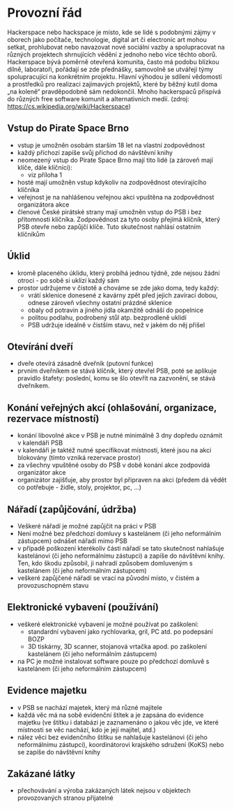 # Provozní řád

Hackerspace nebo hackspace je místo, kde se lidé s podobnými zájmy v oborech jako počítače, technologie, digital art či electronic art mohou setkat, prohlubovat nebo navazovat nové sociální vazby a spolupracovat na různých projektech shrnujících vědění z jednoho nebo více těchto oborů.      
Hackerspace bývá poměrně otevřená komunita, často má podobu blízkou dílně, laboratoři, pořádají se zde přednášky, samovolně se utvářejí týmy spolupracující na konkrétním projektu. Hlavní výhodou je sdílení vědomostí a prostředků pro realizaci zajímavých projektů, které by běžný kutil doma „na koleně“ pravděpodobně sám nedokončil. Mnoho hackerspaců přispívá do různých free software komunit a alternativních medií.
(zdroj: https://cs.wikipedia.org/wiki/Hackerspace)


Vstup do Pirate Space Brno
--------------------------
- vstup je umožněn osobám starším 18 let na vlastní zodpovědnost
- každý příchozí zapíše svůj příchod do návštěvní knihy
- neomezený vstup do Pirate Space Brno mají tito lidé (a zároveň mají klíče, dále klíčníci):
  - viz příloha 1
- hosté mají umožněn vstup kdykoliv na zodpovědnost otevírajícího klíčníka
- veřejnost je na nahlášenou veřejnou akci vpuštěna na zodpovědnost organizátora akce
- členové České pirátské strany mají umožněn vstup do PSB i bez přítomnosti klíčníka. Zodpovědnost za tyto osoby přejímá klíčník, který PSB otevře nebo zapůjčí klíče. Tuto skutečnost nahlásí ostatním klíčníkům


Úklid
-----
- kromě placeného úklidu, který probíhá jednou týdně, zde nejsou žádní otroci - po sobě si uklízí každý sám
- prostor udržujeme v čistotě a chováme se zde jako doma, tedy každý:
  - vrátí sklenice donesené z kavárny zpět před jejich zavírací dobou, odnese zároveň všechny ostatní prázdné sklenice
  - obaly od potravin a jiného jídla okamžitě odnáší do popelnice
  - politou podlahu, podrobený stůl atp. bezprodleně uklidí  
  - PSB udržuje ideálně v čistším stavu, než v jakém do něj přišel


Otevírání dveří
---------------
- dveře otevírá zásadně dveřník (putovní funkce)
- prvním dveřníkem se stává klíčník, který otevřel PSB, poté se aplikuje pravidlo štafety: poslední, komu se šlo otevřít na zazvonění, se stává dveřníkem.


Konání veřejných akcí (ohlašování, organizace, rezervace místností)
-------------------------------------------------------------------
- konání libovolné akce v PSB je nutné minimálně 3 dny dopředu oznámit v kalendáři PSB
- v kalendáři je taktéž nutné specifikovat místnosti, které jsou na akci blokovány (tímto vzniká rezervace prostor)
- za všechny vpuštěné osoby do PSB v době konání akce zodpovídá organizátor akce
- organizátor zajišťuje, aby prostor byl připraven na akci (předem dá vědět co potřebuje - židle, stoly, projektor, pc, ...)


Nářadí (zapůjčování, údržba)
----------------------------
- Veškeré nářadí je možné zapůjčit na práci v PSB
- Není možné bez předchozí domluvy s kastelánem (či jeho neformálním zástupcem) odnášet nářadí mimo PSB
- v případě poškození kterékoliv části nářadí se tato skutečnost nahlašuje kastelánovi (či jeho neformálnímu zástupci) a zapíše do návštěvní knihy. Ten, kdo škodu způsobil, ji nahradí způsobem domluveným s kastelánem (či jeho neformálním zástupcem)
- veškeré zapůjčené nářadí se vrací na původní místo, v čistém a provozuschopném stavu


Elektronické vybavení (používání)
---------------------------------
- veškeré elektronické vybavení je možné používat po zaškolení:
  - standardní vybavení jako rychlovarka, gril, PC atd. po podepsání BOZP
  - 3D tiskárny, 3D scanner, stojanová vrtačka apod. po zaškolení kastelánem (či jeho neformálním zástupcem)
- na PC je možné instalovat software pouze po předchozí domluvě s kastelánem (či jeho neformálním zástupcem)


Evidence majetku
----------------
- v PSB se nachází majetek, který má různé majitele
- každá věc má na sobě evidenční štítek a je zapsána do evidence majetku (ve štítku i databázi je zaznamenáno o jakou věc jde, ve které místnosti se věc nachází, kdo je její majitel, atd.)
- nález věci bez evidenčního štítku se nahlašuje kastelánovi (či jeho neformálnímu zástupci), koordinátorovi krajského sdružení (KoKS) nebo se zapíše do návštěvní knihy

Zakázané látky
--------------
- přechovávání a výroba zakázaných látek nejsou v objektech provozovaných stranou přijatelné

